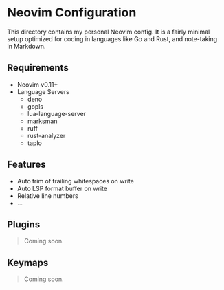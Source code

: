 # Neovim Configuration

This directory contains my personal Neovim config. It is a fairly minimal setup
optimized for coding in languages like Go and Rust, and note-taking in Markdown.

## Requirements

- Neovim v0.11+
- Language Servers
  - deno
  - gopls
  - lua-language-server
  - marksman
  - ruff
  - rust-analyzer
  - taplo

## Features

- Auto trim of trailing whitespaces on write
- Auto LSP format buffer on write
- Relative line numbers
- ...

## Plugins

> Coming soon.

## Keymaps

> Coming soon.
